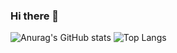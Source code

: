 ### Hi there 👋

  
![Anurag's GitHub stats](https://github-readme-stats.vercel.app/api?username=chIorophyII&show_icons=true&theme=onedark)
![Top Langs](https://github-readme-stats.vercel.app/api/top-langs/?username=chIorophyII&layout=compact&theme=onedark)


<!--
**chIorophyII/chIorophyII** is a ✨ _special_ ✨ repository because its `README.md` (this file) appears on your GitHub profile.

Here are some ideas to get you started:

- 🔭 I’m currently working on ...
- 🌱 I’m currently learning ...
- 👯 I’m looking to collaborate on ...
- 🤔 I’m looking for help with ...
- 💬 Ask me about ...
- 📫 How to reach me: ...
- 😄 Pronouns: ...
- ⚡ Fun fact: ...
-->
